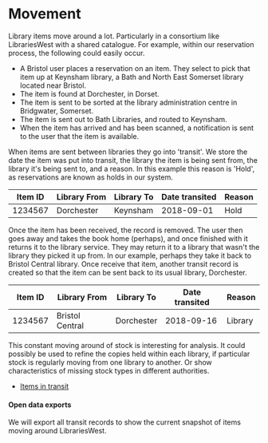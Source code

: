 Movement
========

Library items move around a lot. Particularly in a consortium like LibrariesWest with a shared catalogue. For example, within our reservation process, the following could easily occur.

- A Bristol user places a reservation on an item. They select to pick that item up at Keynsham library, a Bath and North East Somerset library located near Bristol.
- The item is found at Dorchester, in Dorset.
- The item is sent to be sorted at the library administration centre in Bridgwater, Somerset.
- The item is sent out to Bath Libraries, and routed to Keynsham.
- When the item has arrived and has been scanned, a notification is sent to the user that the item is available.

When items are sent between libraries they go into 'transit'. We store the date the item was put into transit, the library the item is being sent from, the library it's being sent to, and a reason. In this example this reason is 'Hold', as reservations are known as holds in our system.

| Item ID | Library From | Library To | Date transited | Reason |
| ------- | ------------ | ---------- | -------------- | ------ |
| 1234567 | Dorchester | Keynsham | 2018-09-01 | Hold |

Once the item has been received, the record is removed. The user then goes away and takes the book home (perhaps), and once finished with it returns it to the library service. They may return it to a library that wasn't the library they picked it up from. In our example, perhaps they take it back to Bristol Central library. Once receive that item, another transit record is created so that the item can be sent back to its usual library, Dorchester.

| Item ID | Library From | Library To | Date transited | Reason |
| ------- | ------------ | ---------- | -------------- | ------ |
| 1234567 | Bristol Central | Dorchester | 2018-09-16 | Library |

This constant moving around of stock is interesting for analysis. It could possibly be used to refine the copies held within each library, if particular stock is regularly moving from one library to another. Or show characteristics of missing stock types in different authorities.

- [Items in transit](./transits.md)

#### Open data exports

We will export all transit records to show the current snapshot of items moving around LibrariesWest.
